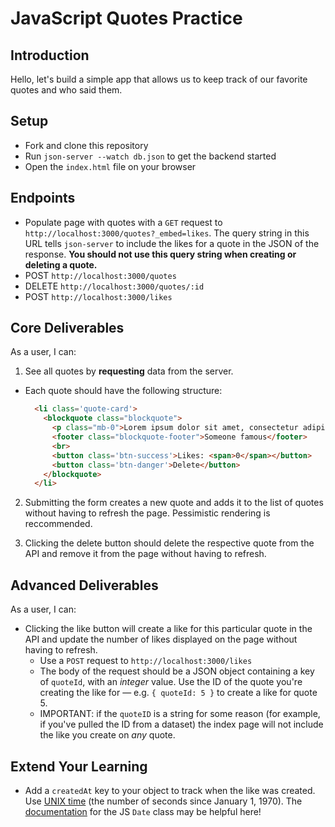# JavaScript Quotes Practice

## Introduction

Hello, let's build a simple app that allows us to keep track of our favorite quotes and who said them.


## Setup

- Fork and clone this repository
- Run `json-server --watch db.json` to get the backend started
- Open the `index.html` file on your browser

## Endpoints

* Populate page with quotes with a `GET` request to `http://localhost:3000/quotes?_embed=likes`. The query string in this URL tells `json-server` to include the likes for a quote in the JSON of the response. <b>You should not use this query string when creating or deleting a quote.</b>
* POST `http://localhost:3000/quotes`
* DELETE `http://localhost:3000/quotes/:id`
* POST `http://localhost:3000/likes`

## Core Deliverables
As a user, I can:

1. See all quotes by **requesting** data from the server.
  * Each quote should have the following structure:
    ```html
      <li class='quote-card'>
        <blockquote class="blockquote">
          <p class="mb-0">Lorem ipsum dolor sit amet, consectetur adipiscing elit. Integer posuere erat a ante.</p>
          <footer class="blockquote-footer">Someone famous</footer>
          <br>
          <button class='btn-success'>Likes: <span>0</span></button>
          <button class='btn-danger'>Delete</button>
        </blockquote>
      </li>
    ```
2. Submitting the form creates a new quote and adds it to the list of quotes
  without having to refresh the page. Pessimistic rendering is reccommended.

3. Clicking the delete button should delete the respective quote from the
  API and remove it from the page without having to refresh.

## Advanced Deliverables
As a user, I can:
- Clicking the like button will create a like for this particular quote in the
  API and update the number of likes displayed on the page without having to
  refresh.
  * Use a `POST` request to `http://localhost:3000/likes`
  * The body of the request should be a JSON object containing a key of
  `quoteId`, with an _integer_ value. Use the ID of the quote you're creating the like for — e.g. `{ quoteId: 5 }` to create a like for quote 5. 
  * IMPORTANT: if the `quoteID` is a string for some reason (for example, if you've pulled the ID from a dataset) the index page will not include the like you create on _any_ quote.

## Extend Your Learning

* Add a `createdAt` key to your object to track when the like was created. Use [UNIX time][] (the number of seconds since January 1, 1970). The  [documentation][] for the JS `Date` class may be helpful here!

[UNIX time]: https://en.wikipedia.org/wiki/Unix_time
[documentation]: https://developer.mozilla.org/en-US/docs/Web/JavaScript/Reference/Global_Objects/Date
